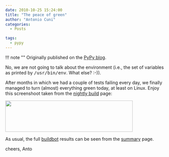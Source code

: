 ```yaml
---
date: 2010-10-25 15:24:00
title: "The peace of green"
author: "Antonio Cuni"
categories:
  - Posts

tags:
  - pypy
---
```


!!! note ""
    Originally published on the [PyPy blog](https://pypy.org/posts/2010/10/peace-of-green-4230271053903469504.html).


<html><body><p>No, we are not going to talk about the environment (i.e., the set of variables
as printed by <tt class="docutils literal">/usr/bin/env</tt>. What else? :-)).
</p>
<!-- more -->

<p>After months in which we had a couple of tests failing every day, we finally
managed to turn (almost) everything green today, at least on Linux.  Enjoy
this screenshoot taken from the <a class="reference external" href="https://buildbot.pypy.org/nightly/trunk/">nightly build</a> page:</p>

<a href="https://2.bp.blogspot.com/_4gR6Ggu8oHQ/TMWkBA_G-cI/AAAAAAAAAKU/4iLaPoSPGx0/s1600/pypy-builds.png"><img alt="" border="0" id="BLOGGER_PHOTO_ID_5532008054646045122" src="https://2.bp.blogspot.com/_4gR6Ggu8oHQ/TMWkBA_G-cI/AAAAAAAAAKU/4iLaPoSPGx0/s400/pypy-builds.png" style="cursor: pointer; cursor: hand; width: 400px; height: 98px;"></a>


<p>As usual, the full <a class="reference external" href="https://buildbot.pypy.org/">buildbot</a> results can be seen from the <a class="reference external" href="https://buildbot.pypy.org/summary?branch=%3Ctrunk%3E">summary</a> page.</p>
<p>cheers,
Anto</p></body></html>